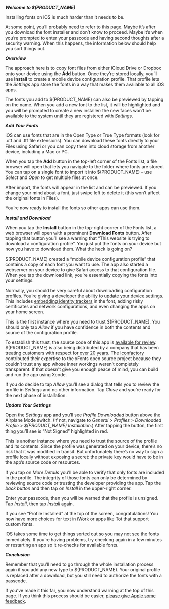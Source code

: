 
**_Welcome to $(PRODUCT_NAME)_**

Installing fonts on iOS is much harder than it needs to be.

At some point, you’ll probably need to refer to this page. Maybe it’s after you download the font installer and don’t know to proceed. Maybe it’s when you’re prompted to enter your passcode and having second thoughts after a security warning. When this happens, the information below should help you sort things out.


**_Overview_**

The approach here is to copy font files from either iCloud Drive or Dropbox onto your device using the **Add** button. Once they’re stored locally, you’ll use **Install** to create a mobile device configuration profile. That profile lets the _Settings_ app store the fonts in a way that makes them available to all iOS apps.

The fonts you add to $(PRODUCT_NAME) can also be previewed by tapping on the name. When you add a new font to the list, it will be highlighted and you will be prompted to create a new installer: the new faces won’t be available to the system until they are registered with _Settings_.


**_Add Your Fonts_**

iOS can use fonts that are in the Open Type or True Type formats (look for .otf and .ttf file extensions). You can download these fonts directly to your Files using Safari or you can copy them into cloud storage from another device, including a Mac or PC.

When you tap the **Add** button in the top-left corner of the Fonts list, a file browser will open that lets you navigate to the folder where fonts are stored. You can tap on a single font to import it into $(PRODUCT_NAME) – use _Select_ and _Open_ to get multiple files at once.

After import, the fonts will appear in the list and can be previewed. If you change your mind about a font, just swipe left to delete it (this won’t affect the original fonts in Files).

You’re now ready to install the fonts so other apps can use them.


**_Install and Download_**

When you tap the **Install** button in the top-right corner of the Fonts list, a web browser will open with a prominent **Download Fonts** button. After tapping that button you’ll see a warning that “This website is trying to download a configuration profile”. You just put the fonts on your device but now you have to download them. What the heck is going on?

$(PRODUCT_NAME) created a “mobile device configuration profile” that contains a copy of each font you want to use. The app also started a webserver on your device to give Safari access to that configuration file. When you tap the download link, you’re essentially copying the fonts into your settings.

Normally, you should be very careful about downloading configuration profiles. You’re giving a developer the ability to [update your device settings](https://developer.apple.com/business/documentation/Configuration-Profile-Reference.pdf). This includes [embedding identity trackers](https://twitter.com/sandofsky/status/1172200578207772672) in the font, adding risky certificates and network configurations, and even changing the apps on your home screen.

This is the first instance where you need to trust $(PRODUCT_NAME). You should only tap _Allow_ if you have confidence in both the contents and source of the configuration profile.

To establish this trust, the source code of this app is [available for review](https://github.com/manolosavi/xFonts). $(PRODUCT_NAME) is also being distributed by a company that has been treating customers with respect for [over 20 years](https://iconfactory.com/20years). The [Iconfactory](https://iconfactory.com) contributed their expertise to the xFonts open source project because they couldn’t trust any app whose inner workings weren’t completely transparent. If that doesn't give you enough peace of mind, you can build and run the app using Xcode.

If you do decide to tap _Allow_ you’ll see a dialog that tells you to review the profile in _Settings_ and no other information. Tap _Close_ and you’re ready for the next phase of installation.


**_Update Your Settings_**

Open the _Settings_ app and you’ll see _Profile Downloaded_ button above the Airplane Mode switch. (If not, navigate to _General_ > _Profiles_ > _Downloaded Profile_ > _$(PRODUCT_NAME) Installation_.) After tapping the button, the first thing you’ll see is “Not Signed” highlighted in red.

This is another instance where you need to trust the source of the profile and its contents. Since the profile was generated on your device, there’s no risk that it was modified in transit. But unfortunately there’s no way to sign a profile locally without exposing a secret: the private key would have to be in the app’s source code or resources.

If you tap on _More Details_ you’ll be able to verify that only fonts are included in the profile. The integrity of those fonts can only be determined by reviewing source code or trusting the developer providing the app. Tap the _back button_ and then tap on _Install_ in the upper-right corner.

Enter your passcode, then you will be warned that the profile is unsigned. Tap _Install_, then tap _Install_ again.

If you see “Profile Installed” at the top of the screen, congratulations! You now have more choices for text in [iWork](https://www.apple.com/iwork/) or apps like [Tot](https://tot.rocks) that support custom fonts.

iOS takes some time to get things sorted out so you may not see the fonts immediately. If you’re having problems, try checking again in a few minutes or restarting an app so it re-checks for available fonts.


**_Conclusion_**

Remember that you’ll need to go through the whole installation process again if you add any new type to $(PRODUCT_NAME). Your original profile is replaced after a download, but you still need to authorize the fonts with a passcode.

If you’ve made it this far, you now understand warning at the top of this page. If you think this process should be easier, [please give Apple some feedback](https://www.apple.com/feedback/iphone.html).
